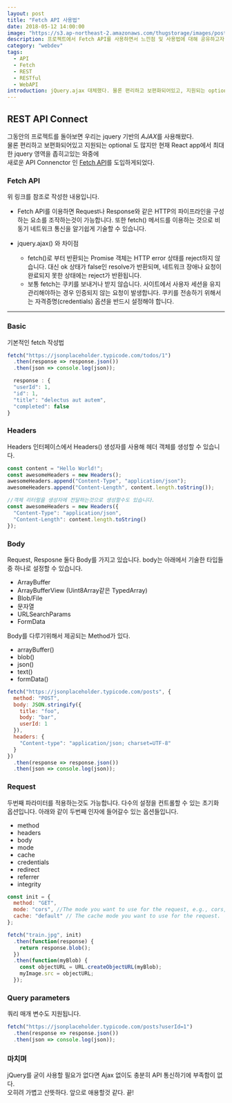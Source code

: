 ```yaml
---
layout: post
title: "Fetch API 사용법"
date: 2018-05-12 14:00:00
image: "https://s3.ap-northeast-2.amazonaws.com/thugstorage/images/postcover/fetchcover.jpg"
description: 프로젝트에서 Fetch API를 사용하면서 느낀점 및 사용법에 대해 공유하고자 한다.
category: "webdev"
tags:
  - API
  - Fetch
  - REST
  - RESTful
  - WebAPI
introduction: jQuery.ajax 대체했다. 물론 편리하고 보편화되어있고, 지원되는 optional 도 많지만 현재 React app에서 새로운 API Connenctor Fetch API 사용기.
---
```


## **REST API Connect**

그동안의 프로젝트를 돌아보면 우리는 jquery 기반의
*AJAX*를 사용해왔다.<br />
물론 편리하고 보편화되어있고 지원되는 optional 도 많지만
현재 React app에서 최대한 jquery 영역을 좁히고있는 와중에<br />
새로운 API Connenctor 인 [Fetch API](https://developer.mozilla.org/ko/docs/Web/API/Fetch_API/Fetch%EC%9D%98_%EC%82%AC%EC%9A%A9%EB%B2%95)를 도입하게되었다.

### Fetch API

위 링크를 참조로 작성한 내용입니다.

- Fetch API를 이용하면 Request나 Response와 같은 HTTP의 파이프라인을 구성하는 요소를 조작하는것이 가능합니다. 또한 fetch() 메서드를 이용하는 것으로 비동기 네트워크 통신을 알기쉽게 기술할 수 있습니다.

- jquery.ajax() 와 차이점
  - fetch()로 부터 반환되는 Promise 객체는 HTTP error 상태를 reject하지 않습니다. 대신 ok 상태가 false인 resolve가 반환되며, 네트워크 장애나 요청이 완료되지 못한 상태에는 reject가 반환됩니다.
  - 보통 fetch는 쿠키를 보내거나 받지 않습니다. 사이트에서 사용자 세션을 유지 관리해야하는 경우 인증되지 않는 요청이 발생합니다. 쿠키를 전송하기 위해서는 자격증명(credentials) 옵션을 반드시 설정해야 합니다.

---

### Basic

기본적인 fetch 작성법

```javascript
fetch("https://jsonplaceholder.typicode.com/todos/1")
  .then(response => response.json())
  .then(json => console.log(json));

  response : {
  "userId": 1,
  "id": 1,
  "title": "delectus aut autem",
  "completed": false
}
```

### Headers

Headers 인터페이스에서 Headers() 생성자를 사용해 헤더 객체를 생성할 수 있습니다.

```javascript
const content = "Hello World!";
const awesomeHeaders = new Headers();
awesomeHeaders.append("Content-Type", "application/json");
awesomeHeaders.append("Content-Length", content.length.toString());

//객체 리터럴을 생성자에 전달하는것으로 생성할수도 있습니다.
const awesomeHeaders = new Headers({
  "Content-Type": "application/json",
  "Content-Length": content.length.toString()
});
```

### Body

Request, Resposne 둘다 Body를 가지고 있습니다. body는 아래에서 기술한 타입들 중 하나로 설정할 수 있습니다.

- ArrayBuffer
- ArrayBufferView (Uint8Array같은 TypedArray)
- Blob/File
- 문자열
- URLSearchParams
- FormData

Body를 다루기위해서 제공되는 Method가 있다.

- arrayBuffer()
- blob()
- json()
- text()
- formData()

```javascript
fetch("https://jsonplaceholder.typicode.com/posts", {
  method: "POST",
  body: JSON.stringify({
    title: "foo",
    body: "bar",
    userId: 1
  }),
  headers: {
    "Content-type": "application/json; charset=UTF-8"
  }
})
  .then(response => response.json())
  .then(json => console.log(json));
```

### Request

두번째 파라미터를 적용하는것도 가능합니다. 다수의 설정을 컨트롤할 수 있는 초기화 옵션입니다.
아래와 같이 두번째 인자에 들어갈수 있는 옵션들입니다.

- method
- headers
- body
- mode
- cache
- credentials
- redirect
- referrer
- integrity

```javascript
const init = {
  method: "GET",
  mode: "cors", //The mode you want to use for the request, e.g., cors, no-cors, or same-origin.
  cache: "default" // The cache mode you want to use for the request.
};

fetch("train.jpg", init)
  .then(function(response) {
    return response.blob();
  })
  .then(function(myBlob) {
    const objectURL = URL.createObjectURL(myBlob);
    myImage.src = objectURL;
  });
```

### Query parameters

쿼리 매개 변수도 지원됩니다.

```javascript
fetch("https://jsonplaceholder.typicode.com/posts?userId=1")
  .then(response => response.json())
  .then(json => console.log(json));
```

### 마치며

jQuery를 굳이 사용할 필요가 없다면 Ajax 없이도 충분히 API 통신하기에 부족함이 없다.<br />
오히려 가볍고 산뜻하다.
앞으로 애용할것 같다. 끝!
